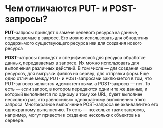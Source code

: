 Чем отличаются PUT- и POST-запросы?
=====================

**PUT**-запросы приводят к замене целевого ресурса на данные, передаваемые в запросе. Его можно использовать для обновления содержимого существующего ресурса или для создания нового ресурса.

**POST**-запросы приводят к специфической для ресурса обработке данных, передаваемых в запросе. Их можно использовать для выполнения различных действий. В том числе — для создания новых ресурсов, для выгрузки файлов на сервер, для отправки форм.
Ещё одно отличие между PUT- и POST-запросами заключается в том, что PUT-запросы являются идемпотентными, а POST-запросы — нет. То есть — если запрос, в котором передаются одни и те же данные, и который выполняется по одному и тому же URL, будет выполнен несколько раз, это равносильно однократному выполнению этого запроса. Многократное выполнение POST-запроса не эквивалентно его однократному выполнению. То есть — несколько таких запросов, например, могут привести к созданию нескольких объектов на сервере.
